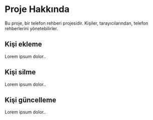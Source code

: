 # Proje Hakkında
Bu proje, bir telefon rehberi projesidir.
Kişiler, tarayıcılarından, telefon rehberlerini yönetebilirler.

## Kişi ekleme
Lorem ipsum dolor..

## Kişi silme
Lorem ipsum dolor..

## Kişi güncelleme
Lorem ipsum dolor..
